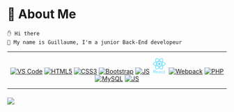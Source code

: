 
<!--
    ###########################
    ##### By Gwigzz [GRD] #####
    ###########################
-->
# 💫 About Me

```
✋ Hi there
🙋 My name is Guillaume, I'm a junior Back-End developeur
```

<!--<br/>-->

<!--<div align=center>-->

<!--

### 🚀 Frameworks & Library
![Bootstrap](https://img.shields.io/badge/bootstrap-%23563D7C.svg?style=for-the-badge&logo=bootstrap&logoColor=white)
![JQuery](https://img.shields.io/badge/jQuery-0769AD?style=for-the-badge&logo=jquery&logoColor=white)
![FontAwesome](https://img.shields.io/badge/Font_Awesome-339AF0?style=for-the-badge&logo=fontawesome&logoColor=white)
![Symfony](https://img.shields.io/badge/symfony-%23000000.svg?style=for-the-badge&logo=symfony&logoColor=white)
![Laravel](https://img.shields.io/badge/Laravel-FF2D20?style=for-the-badge&logo=laravel&logoColor=white)
![Apache](https://img.shields.io/badge/apache-%23D42029.svg?style=for-the-badge&logo=apache&logoColor=white)
![Postman](https://img.shields.io/badge/Postman-FF6C37?style=for-the-badge&logo=postman&logoColor=white)
![Electron](https://img.shields.io/badge/Electron-2B2E3A?style=for-the-badge&logo=electron&logoColor=9FEAF9)
![Expo](https://img.shields.io/badge/Expo-1B1F23?style=for-the-badge&logo=expo&logoColor=white)
![Composer](https://img.shields.io/badge/Composer-885630?style=for-the-badge&logo=Composer&logoColor=white)
![React](https://img.shields.io/badge/React-20232A?style=for-the-badge&logo=react&logoColor=61DAFB)
![ViteJS](https://img.shields.io/badge/Vite-B73BFE?style=for-the-badge&logo=vite&logoColor=FFD62E)
![ExpressJS](https://img.shields.io/badge/Express%20js-000000?style=for-the-badge&logo=express&logoColor=white)
![XAMP](https://img.shields.io/badge/Xampp-F37623?style=for-the-badge&logo=xampp&logoColor=white)
![NodeJS](https://img.shields.io/badge/Node%20js-339933?style=for-the-badge&logo=nodedotjs&logoColor=white)
![NPM](https://img.shields.io/badge/npm-CB3837?style=for-the-badge&logo=npm&logoColor=white)
![NET](https://img.shields.io/badge/.NET-512BD4?style=for-the-badge&logo=dotnet&logoColor=white)

### 👩‍💻 Languages 
![HTML5](https://img.shields.io/badge/html5-%23E34F26.svg?style=for-the-badge&logo=html5&logoColor=white)
![CSS3](https://img.shields.io/badge/CSS3-1572B6?style=for-the-badge&logo=css3&logoColor=white)
![JavaScript](https://img.shields.io/badge/JavaScript-323330?style=for-the-badge&logo=javascript&logoColor=F7DF1E)
![JSON](https://img.shields.io/badge/json-5E5C5C?style=for-the-badge&logo=json&logoColor=white)
![PHP](https://img.shields.io/badge/php-%23777BB4.svg?style=for-the-badge&logo=php&logoColor=white)
![MySQL](https://img.shields.io/badge/mysql-%2300f.svg?style=for-the-badge&logo=mysql&logoColor=white)
![Python](https://img.shields.io/badge/Python-FFD43B?style=for-the-badge&logo=python&logoColor=blue)
![MariaDB](https://img.shields.io/badge/MariaDB-003545?style=for-the-badge&logo=mariadb&logoColor=white)

### 📚 Education
![W3school](https://img.shields.io/badge/W3Schools-04AA6D?style=for-the-badge&logo=W3Schools&logoColor=white)
![Gitignore](https://img.shields.io/badge/gitignore%20io-204ECF?style=for-the-badge&logo=gitignoredotio&logoColor=white)
![HTMLAcademy](	https://img.shields.io/badge/HTML%20Academy-302683?style=for-the-badge&logo=HTML%20Academy&logoColor=white)
![MicrosoftAcademy](https://img.shields.io/badge/Microsoft%20Academic-2D9FD9?style=for-the-badge&logo=Microsoft%20Academic&logoColor=white)

### 👩‍💻 IDE 
![Vscode](https://img.shields.io/badge/VSCode-0078D4?style=for-the-badge&logo=visual%20studio%20code&logoColor=white)
![SublimeText](https://img.shields.io/badge/sublime_text-%23575757.svg?&style=for-the-badge&logo=sublime-text&logoColor=important)
![PHPStorm](http://img.shields.io/badge/-PHPStorm-181717?style=for-the-badge&logo=phpstorm&logoColor=white)

### 🖍 Design
![Canva](https://img.shields.io/badge/Canva-%2300C4CC.svg?&style=for-the-badge&logo=Canva&logoColor=white)
![Figma](https://img.shields.io/badge/Figma-F24E1E?style=for-the-badge&logo=figma&logoColor=white)
![AdobePhotoshop](https://img.shields.io/badge/Adobe%20Photoshop-31A8FF?style=for-the-badge&logo=Adobe%20Photoshop&logoColor=black)
![Gimp](https://img.shields.io/badge/gimp-5C5543?style=for-the-badge&logo=gimp&logoColor=white)


### ⏱️ Workflow Platforms
![Docker](https://img.shields.io/badge/docker-%230db7ed.svg?style=for-the-badge&logo=docker&logoColor=white)
![Github](https://img.shields.io/badge/GitHub-100000?style=for-the-badge&logo=github&logoColor=white)
![Pypi](https://img.shields.io/badge/pypi-3775A9?style=for-the-badge&logo=pypi&logoColor=white)


### 💻 OS
![Window](https://img.shields.io/badge/Windows-0078D6?style=for-the-badge&logo=windows&logoColor=white)
![Window11](	https://img.shields.io/badge/Windows_11-0078d4?style=for-the-badge&logo=windows-11&logoColor=white)
![Kalilinux](https://img.shields.io/badge/Kali_Linux-557C94?style=for-the-badge&logo=kali-linux&logoColor=white)
![Linux](https://img.shields.io/badge/Linux-FCC624?style=for-the-badge&logo=linux&logoColor=black)
![Ubuntu](https://img.shields.io/badge/Ubuntu-E95420?style=for-the-badge&logo=ubuntu&logoColor=white)
![IOS](https://img.shields.io/badge/iOS-000000?style=for-the-badge&logo=ios&logoColor=white)

### 🎮 Games 
![Steam](https://img.shields.io/badge/Steam-000000?style=for-the-badge&logo=steam&logoColor=white)
![CounterStrike](https://img.shields.io/badge/Counter_Strike-000000?style=for-the-badge&logo=counter-strike&logoColor=white)
![Origine](https://img.shields.io/badge/Origin-F56C2D?style=for-the-badge&logo=origin&logoColor=white)
![RiotGames](https://img.shields.io/badge/Riot_Games-D32936?style=for-the-badge&logo=riot-games&logoColor=white)
![EpicGames](https://img.shields.io/badge/Epic%20Games-313131?style=for-the-badge&logo=Epic%20Games&logoColor=white)
![BattleNet](https://img.shields.io/badge/Battle.net-000?style=for-the-badge&logo=battle.net&logoColor=148EFF)


<!--</div>-->

---

<div align=center>

<a href="https://code.visualstudio.com/" target="_blank" rel="noreferrer"><img src="https://raw.githubusercontent.com/danielcranney/readme-generator/main/public/icons/skills/visualstudiocode-colored.svg" width="36" height="36" alt="VS Code" /></a>
<a href="https://developer.mozilla.org/en-US/docs/Glossary/HTML5" target="_blank" rel="noreferrer"><img src="https://raw.githubusercontent.com/danielcranney/readme-generator/main/public/icons/skills/html5-colored.svg" width="36" height="36" alt="HTML5" /></a>
<a href="https://www.w3.org/TR/CSS/#css" target="_blank" rel="noreferrer"><img src="https://raw.githubusercontent.com/danielcranney/readme-generator/main/public/icons/skills/css3-colored.svg" width="36" height="36" alt="CSS3" /></a>
<a href="https://getbootstrap.com/" target="_blank" rel="noreferrer"><img src="https://raw.githubusercontent.com/danielcranney/readme-generator/main/public/icons/skills/bootstrap-colored.svg" width="36" height="36" alt="Bootstrap" /></a>
<a href="#" rel="noreferrer"><img src="https://raw.githubusercontent.com/danielcranney/readme-generator/main/public/icons/skills/javascript-colored.svg" width="36" height="36" alt="JS" /></a>
<a href="https://reactjs.org/" target="_blank" rel="noreferrer"> <img src="https://raw.githubusercontent.com/devicons/devicon/master/icons/react/react-original-wordmark.svg" alt="react" width="36" height="36"/></a>
<a href="https://webpack.js.org/" target="_blank" rel="noreferrer"><img src="https://raw.githubusercontent.com/danielcranney/readme-generator/main/public/icons/skills/webpack-colored.svg" width="36" height="36" alt="Webpack" /></a>
<a href="https://www.php.net/" target="_blank" rel="noreferrer"><img src="https://raw.githubusercontent.com/danielcranney/readme-generator/main/public/icons/skills/php-colored.svg" width="36" height="36" alt="PHP" /></a>
<a href="https://www.mysql.com/" target="_blank" rel="noreferrer"><img src="https://raw.githubusercontent.com/danielcranney/readme-generator/main/public/icons/skills/mysql-colored.svg" width="36" height="36" alt="MySQL" /></a>
<a href="#" rel="noreferrer"><img src="https://raw.githubusercontent.com/danielcranney/readme-generator/main/public/icons/skills/python-colored.svg" width="36" height="36" alt="JS" /></a>
<!--<a href="https://www.mysql.com/" target="_blank" rel="noreferrer"> <img src="https://raw.githubusercontent.com/devicons/devicon/master/icons/mysql/mysql-original-wordmark.svg" alt="mysql" width="36" height="36"/></a>-->


</div>

---

<!--
<div align=center>
    
![GRD'S GitHub Stats](https://github-readme-streak-stats.herokuapp.com/?user=Gwigzz&hide_border=true&theme=tokyonight) 

</div>

<div align=center>
    
![Top Langs](https://github-readme-stats.vercel.app/api/top-langs/?username=Gwigzz&langs_count=20&hide_border=true&layout=compact&theme=tokyonight)

</div>

<br/>

<div align=center>
    
![Top Langs](https://github-readme-stats.vercel.app/api/top-langs/?username=Gwigzz&langs_count=20&hide_border=true&layout=compact&theme=tokyonight)

</div>
-->




<!DOCTYPE html>
<html>
<head>
    <meta charset="UTF-8" />
</head>
  
  <body>
      <h4>
         <!-- <a href="https://guillaumerigourd.fr" target="_blank">🌐website</a> | <a href="https://guillaumerigourd.fr#contact" target="_blank">🖂contact me</a>-->
      </h4>
  </body>
  
</html>



<!--<div align="center">-->
<!--[![website](https://img.shields.io/badge/website-000000?style=for-the-badge&logo=About.me&logoColor=white)](https://guillaumerigourd.fr)-->

[![](https://visitcount.itsvg.in/api?id=Gwigzz&label=Profile%20Views&color=0&icon=0&pretty=false)](https://visitcount.itsvg.in)

<!--</div>-->



